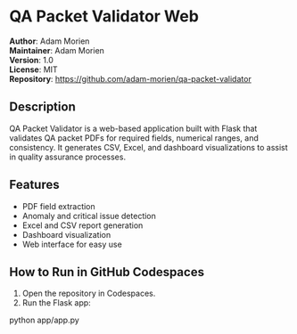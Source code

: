
# QA Packet Validator Web

**Author**: Adam Morien  
**Maintainer**: Adam Morien  
**Version**: 1.0  
**License**: MIT  
**Repository**: https://github.com/adam-morien/qa-packet-validator

## Description

QA Packet Validator is a web-based application built with Flask that validates QA packet PDFs for required fields, numerical ranges, and consistency. It generates CSV, Excel, and dashboard visualizations to assist in quality assurance processes.

## Features

- PDF field extraction
- Anomaly and critical issue detection
- Excel and CSV report generation
- Dashboard visualization
- Web interface for easy use

## How to Run in GitHub Codespaces

1. Open the repository in Codespaces.
2. Run the Flask app:


python app/app.py
